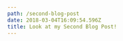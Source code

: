 ```yaml
---
path: /second-blog-post
date: 2018-03-04T16:09:54.596Z
title: Look at my Second Blog Post!
---
```


